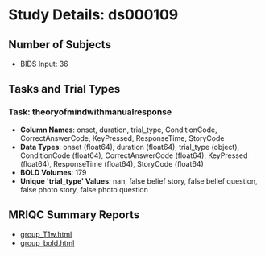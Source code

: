 # Study Details: ds000109

## Number of Subjects
- BIDS Input: 36

## Tasks and Trial Types
### Task: theoryofmindwithmanualresponse
- **Column Names**: onset, duration, trial_type, ConditionCode, CorrectAnswerCode, KeyPressed, ResponseTime, StoryCode
- **Data Types**: onset (float64), duration (float64), trial_type (object), ConditionCode (float64), CorrectAnswerCode (float64), KeyPressed (float64), ResponseTime (float64), StoryCode (float64)
- **BOLD Volumes**: 179
- **Unique 'trial_type' Values**: nan, false belief story, false belief question, false photo story, false photo question

## MRIQC Summary Reports
- [group_T1w.html](https://htmlpreview.github.io/?https://github.com/demidenm/openneuro_glmfitlins/blob/main/statsmodel_specs/ds000109/mriqc_summary/group_T1w.html)
- [group_bold.html](https://htmlpreview.github.io/?https://github.com/demidenm/openneuro_glmfitlins/blob/main/statsmodel_specs/ds000109/mriqc_summary/group_bold.html)
